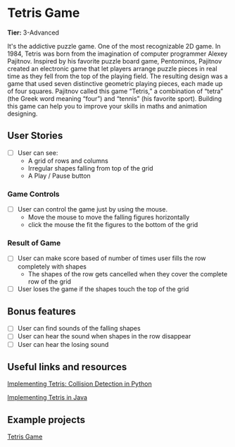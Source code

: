 # Tetris Game

**Tier:** 3-Advanced

It's the addictive puzzle game. One of the most recognizable 2D game. In 1984, Tetris was born from the imagination of computer programmer Alexey Pajitnov. Inspired by his favorite puzzle board game, Pentominos, Pajitnov created an electronic game that let players arrange puzzle pieces in real time as they fell from the top of the playing field. The resulting design was a game that used seven distinctive geometric playing pieces, each made up of four squares. Pajitnov called this game “Tetris,” a combination of “tetra” (the Greek word meaning “four”) and “tennis” (his favorite sport).
Building this game can help you to improve your skills in maths and animation designing.

## User Stories

-   [ ] User can see:
    - A grid of rows and columns
    - Irregular shapes falling from top of the grid
    - A Play / Pause button

### Game Controls
-   [ ] User can control the game just by using the mouse.
    - Move the mouse to move the falling figures horizontally
    - click the mouse the fit the figures to the bottom of the grid

### Result of Game
-   [ ] User can make score based of number of times user fills the row completely with shapes
    - The shapes of the row gets cancelled when they cover the complete row of the grid
-   [ ] User loses the game if the shapes touch the top of the grid

## Bonus features

-   [ ] User can find sounds of the falling shapes
-   [ ] User can hear the sound when shapes in the row disappear
-   [ ] User can hear the losing sound 

## Useful links and resources

[Implementing Tetris: Collision Detection in Python](https://gamedevelopment.tutsplus.com/tutorials/implementing-tetris-collision-detection--gamedev-852)

[Implementing Tetris in Java](https://zetcode.com/javagames/tetris/)

## Example projects

[Tetris Game](https://tetris.com/play-tetris/)

